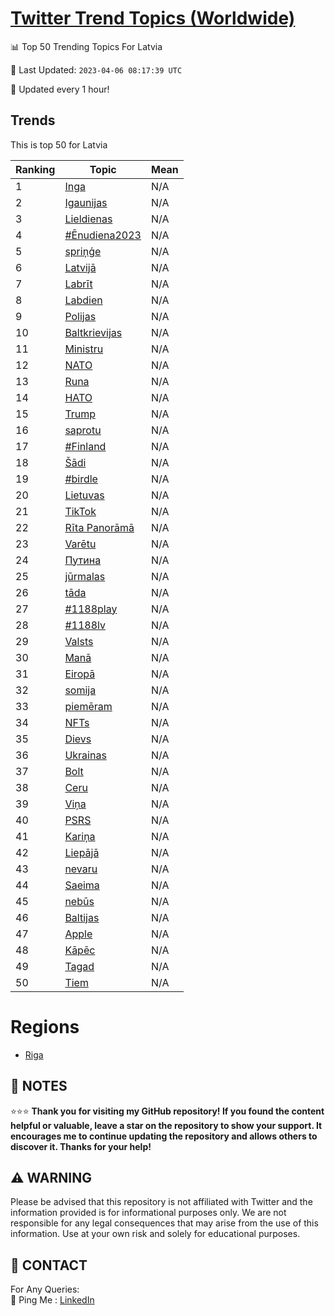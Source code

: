 [Twitter Trend Topics (Worldwide)](https://github.com/ErcinDedeoglu/Twitter-Trend-Topics)
==========


📊 Top 50 Trending Topics For Latvia

📆 Last Updated: `2023-04-06 08:17:39 UTC`

🔧 Updated every 1 hour!


## Trends

This is top 50 for Latvia

| Ranking | Topic | Mean |
| ------- | ------------ | ------------ |
| 1 | [Inga](http://twitter.com/search?q=Inga) | N/A |
| 2 | [Igaunijas](http://twitter.com/search?q=Igaunijas) | N/A |
| 3 | [Lieldienas](http://twitter.com/search?q=Lieldienas) | N/A |
| 4 | [#Ēnudiena2023](http://twitter.com/search?q=%23%c4%92nudiena2023) | N/A |
| 5 | [spriņģe](http://twitter.com/search?q=spri%c5%86%c4%a3e) | N/A |
| 6 | [Latvijā](http://twitter.com/search?q=Latvij%c4%81) | N/A |
| 7 | [Labrīt](http://twitter.com/search?q=Labr%c4%abt) | N/A |
| 8 | [Labdien](http://twitter.com/search?q=Labdien) | N/A |
| 9 | [Polijas](http://twitter.com/search?q=Polijas) | N/A |
| 10 | [Baltkrievijas](http://twitter.com/search?q=Baltkrievijas) | N/A |
| 11 | [Ministru](http://twitter.com/search?q=Ministru) | N/A |
| 12 | [NATO](http://twitter.com/search?q=NATO) | N/A |
| 13 | [Runa](http://twitter.com/search?q=Runa) | N/A |
| 14 | [НАТО](http://twitter.com/search?q=%d0%9d%d0%90%d0%a2%d0%9e) | N/A |
| 15 | [Trump](http://twitter.com/search?q=Trump) | N/A |
| 16 | [saprotu](http://twitter.com/search?q=saprotu) | N/A |
| 17 | [#Finland](http://twitter.com/search?q=%23Finland) | N/A |
| 18 | [Šādi](http://twitter.com/search?q=%c5%a0%c4%81di) | N/A |
| 19 | [#birdle](http://twitter.com/search?q=%23birdle) | N/A |
| 20 | [Lietuvas](http://twitter.com/search?q=Lietuvas) | N/A |
| 21 | [TikTok](http://twitter.com/search?q=TikTok) | N/A |
| 22 | [Rīta Panorāmā](http://twitter.com/search?q=R%c4%abta+Panor%c4%81m%c4%81) | N/A |
| 23 | [Varētu](http://twitter.com/search?q=Var%c4%93tu) | N/A |
| 24 | [Путина](http://twitter.com/search?q=%d0%9f%d1%83%d1%82%d0%b8%d0%bd%d0%b0) | N/A |
| 25 | [jūrmalas](http://twitter.com/search?q=j%c5%abrmalas) | N/A |
| 26 | [tāda](http://twitter.com/search?q=t%c4%81da) | N/A |
| 27 | [#1188play](http://twitter.com/search?q=%231188play) | N/A |
| 28 | [#1188lv](http://twitter.com/search?q=%231188lv) | N/A |
| 29 | [Valsts](http://twitter.com/search?q=Valsts) | N/A |
| 30 | [Manā](http://twitter.com/search?q=Man%c4%81) | N/A |
| 31 | [Eiropā](http://twitter.com/search?q=Eirop%c4%81) | N/A |
| 32 | [somija](http://twitter.com/search?q=somija) | N/A |
| 33 | [piemēram](http://twitter.com/search?q=piem%c4%93ram) | N/A |
| 34 | [NFTs](http://twitter.com/search?q=NFTs) | N/A |
| 35 | [Dievs](http://twitter.com/search?q=Dievs) | N/A |
| 36 | [Ukrainas](http://twitter.com/search?q=Ukrainas) | N/A |
| 37 | [Bolt](http://twitter.com/search?q=Bolt) | N/A |
| 38 | [Ceru](http://twitter.com/search?q=Ceru) | N/A |
| 39 | [Viņa](http://twitter.com/search?q=Vi%c5%86a) | N/A |
| 40 | [PSRS](http://twitter.com/search?q=PSRS) | N/A |
| 41 | [Kariņa](http://twitter.com/search?q=Kari%c5%86a) | N/A |
| 42 | [Liepājā](http://twitter.com/search?q=Liep%c4%81j%c4%81) | N/A |
| 43 | [nevaru](http://twitter.com/search?q=nevaru) | N/A |
| 44 | [Saeima](http://twitter.com/search?q=Saeima) | N/A |
| 45 | [nebūs](http://twitter.com/search?q=neb%c5%abs) | N/A |
| 46 | [Baltijas](http://twitter.com/search?q=Baltijas) | N/A |
| 47 | [Apple](http://twitter.com/search?q=Apple) | N/A |
| 48 | [Kāpēc](http://twitter.com/search?q=K%c4%81p%c4%93c) | N/A |
| 49 | [Tagad](http://twitter.com/search?q=Tagad) | N/A |
| 50 | [Tiem](http://twitter.com/search?q=Tiem) | N/A |



# Regions

* [Riga](</Latvia/Riga.md>)



## 📝 NOTES

⭐⭐⭐ **Thank you for visiting my GitHub repository! If you found the content helpful or valuable, leave a star on the repository to show your support. It encourages me to continue updating the repository and allows others to discover it. Thanks for your help!**


## ⚠️ WARNING

Please be advised that this repository is not affiliated with Twitter and the information provided is for informational purposes only. We are not responsible for any legal consequences that may arise from the use of this information. Use at your own risk and solely for educational purposes.


## 📨 CONTACT

 For Any Queries:  
            🏓 Ping Me : [LinkedIn](https://www.linkedin.com/in/ercindedeoglu/)

